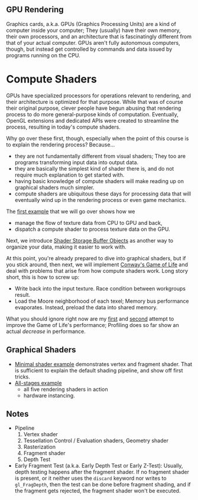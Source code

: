 GPU Rendering
-------------

Graphics cards, a.k.a. GPUs (Graphics Processing Units) are a kind of
computer inside your computer; They (usually) have their own memory,
their own processors, and an architecture that is fascinatingly
different from that of your actual computer. GPUs aren't fully
autonomous computers, though, but instead get controlled by commands and
data issued by programs running on the CPU.


Compute Shaders
===============

GPUs have specialized processors for operations relevant to rendering,
and their architecture is optimized for that purpose. While that was of
course their original purpose, clever people have begun abusing that
rendering process to do more general-purpose kinds of computation.
Eventually, OpenGL extensions and dedicated APIs were created to
streamline the process, resulting in today's compute shaders.

Why go over these first, though, especially when the point of this
course is to explain the rendering process? Because...
* they are not fundamentally different from visual shaders; They too are
  programs transforming input data into output data.
* they are basically the simplest kind of shader there is, and do not
  require much explanation to get started with.
* having basic knowledge of compute shaders will make reading up on
  graphical shaders much simpler.
* compute shaders are ubiquitous these days for processing data that
  will eventually wind up in the rendering process or even game
  mechanics.

The [first example](shaders/compute/main_basic_compute.py) that we will
go over shows how we
* manage the flow of texture data from CPU to GPU and back,
* dispatch a compute shader to process texture data on the GPU.

Next, we introduce
[Shader Storage Buffer Objects](shaders/compute/main_ssbo.py) as another
way to organize your data, making it easier to work with.

At this point, you're already prepared to dive into graphical shaders,
but if you stick around, then next, we will implement
[Conway's Game of Life](shaders/compute/main_game_of_life.py) and deal
with problems that arise from how compute shaders work. Long story
short, this is how to screw up:
* Write back into the input texture. Race condition between workgroups
  result.
* Load the Moore neighborhood of each texel; Memory bus performance
  evaporates. Instead, preload the data into shared memory.

What you should ignore right now are my
[first](shaders/compute/main_game_of_life_2.py) and
[second](shaders/compute/main_game_of_life_3.py) attempt to improve
the Game of Life's performance; Profiling does so far show an actual
*decrease* in performance.


Graphical Shaders
-----------------

* [Minimal shader example](shaders/minimal/shader.py) demonstrates
  vertex and fragment shader. That is sufficient to explain the default
  shading pipeline, and show off first tricks.
* [All-stages example](shaders/all_stages/shader.py)
  * all five rendering shaders in action
  * hardware instancing.


Notes
-----

* Pipeline
  1. Vertex shader
  2. Tessellation Control / Evaluation shaders, Geometry shader
  3. Rasterization
  4. Fragment shader
  5. Depth Test
* Early Fragment Test (a.k.a. Early Depth Test or Early Z-Test):
  Usually, depth testing happens after the fragment shader. If no
  fragment shader is present, or it neither uses the `discard` keyword
  nor writes to `gl_FragDepth`, then the test can be done before
  fragment shading, and if the fragment gets rejected, the fragment
  shader won't be executed.

